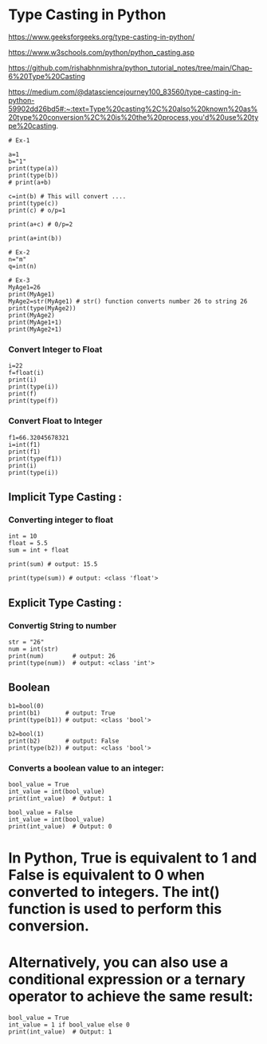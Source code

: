 # Type Casting in Python

https://www.geeksforgeeks.org/type-casting-in-python/

https://www.w3schools.com/python/python_casting.asp

https://github.com/rishabhnmishra/python_tutorial_notes/tree/main/Chap-6%20Type%20Casting

https://medium.com/@datasciencejourney100_83560/type-casting-in-python-59902dd26bd5#:~:text=Type%20casting%2C%20also%20known%20as%20type%20conversion%2C%20is%20the%20process,you'd%20use%20type%20casting.

```
# Ex-1

a=1
b="1"
print(type(a))
print(type(b))
# print(a+b)

c=int(b) # This will convert ....
print(type(c))
print(c) # o/p=1

print(a+c) # 0/p=2

print(a+int(b))
```
```
# Ex-2
n="m"
q=int(n)
```
```
# Ex-3
MyAge1=26
print(MyAge1)
MyAge2=str(MyAge1) # str() function converts number 26 to string 26
print(type(MyAge2))
print(MyAge2)
print(MyAge1+1)
print(MyAge2+1)
```
### Convert Integer to Float
```
i=22
f=float(i)
print(i)
print(type(i))
print(f)
print(type(f))
```
### Convert Float to Integer

```
f1=66.32045678321
i=int(f1)
print(f1)
print(type(f1))
print(i)
print(type(i))
``` 
## Implicit Type Casting : 
 
### Converting integer to float
```
int = 10
float = 5.5
sum = int + float

print(sum) # output: 15.5

print(type(sum)) # output: <class 'float'>
```
## Explicit Type Casting : 

### Convertig String to number
```
str = "26"
num = int(str)
print(num)        # output: 26
print(type(num))  # output: <class 'int'>
```

## Boolean
```
b1=bool(0)
print(b1)       # output: True
print(type(b1)) # output: <class 'bool'>

b2=bool(1)
print(b2)       # output: False
print(type(b2)) # output: <class 'bool'>
```
### Converts a boolean value to an integer:

```
bool_value = True
int_value = int(bool_value)
print(int_value)  # Output: 1

bool_value = False
int_value = int(bool_value)
print(int_value)  # Output: 0
```
# In Python, True is equivalent to 1 and False is equivalent to 0 when converted to integers. The int() function is used to perform this conversion.

# Alternatively, you can also use a conditional expression or a ternary operator to achieve the same result:

```
bool_value = True
int_value = 1 if bool_value else 0
print(int_value)  # Output: 1
```
